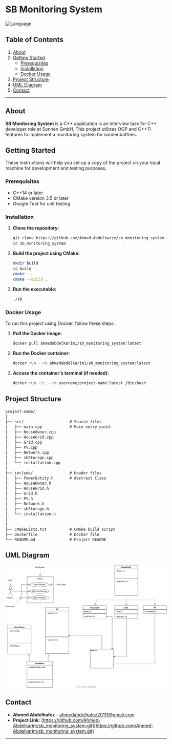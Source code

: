 # SB Monitoring System

![Language](https://img.shields.io/badge/language-C++-blue)

## Table of Contents

1. [About](#about)
2. [Getting Started](#getting-started)
    - [Prerequisites](#prerequisites)
    - [Installation](#installation)
    - [Docker Usage](#docker-usage)
3. [Project Structure](#project-structure)
4. [UML Diagram](#uml-diagram)
4. [Contact](#contact)

---

## About

**SB Monitoring System** is a C++ application is an interview task for C++ developer role at Sonnen GmbH. This project utilizes OOP and C++11 features to implement a monitoring system for sonnenbattries.


## Getting Started

These instructions will help you set up a copy of the project on your local machine for development and testing purposes.

### Prerequisites

- C++14 or later
- CMake version 3.5 or later
- Google Test for unit testing

### Installation

1. **Clone the repository:**
    ```bash
    git clone https://github.com/Ahmed-Abdelkarim/sb_monitoring_system.git
    cd sb_monitoring_system
    ```

2. **Build the project using CMake:**
    ```bash
    mkdir build
    cd build
    cmake ..
    cmake --build .
    ```

3. **Run the executable:**
    ```bash
    ./sb
    ```

### Docker Usage

To run this project using Docker, follow these steps:

1. **Pull the Docker image:**
    ```bash
    docker pull ahmedabdelkarim1/sb_monitoring_system:latest
    ```

2. **Run the Docker container:**
    ```bash
    docker run --rm ahmedabdelkarim1/sb_monitoring_system:latest
    ```

3. **Access the container's terminal (if needed):**
    ```bash
    docker run -it --rm username/project-name:latest /bin/bash
## Project Structure

```
project-name/
│
├── src/                    # Source files
│   ├── main.cpp            # Main entry point
│   ├── HouseOwner.cpp      
│   ├── HouseGrid.cpp
│   ├── Grid.cpp
│   ├── PV.cpp
│   ├── Network.cpp
│   ├── sbStorage.cpp
│   └── installation.cpp
│
├── include/                # Header files
│   ├── PowerEntity.h       # Abstract Class
│   ├── HouseOwner.h              
│   ├── HouseGrid.h
│   ├── Grid.h
│   ├── PV.h
│   ├── Network.h
│   ├── sbStorage.h
│   └── installation.h
│
│
├── CMakeLists.txt          # CMake build script
├── Dockerfile              # Docker file
└── README.md               # Project README
```
## UML Diagram
![](./SB_sys_design_uml.svg)

## Contact

- **Ahmed Abdelhafez** - [ahmedabdelhafez20111@gmail.com](ahmedabdelhafez20111@gmail.com)
- **Project Link**: [https://github.com/Ahmed-Abdelkarim/sb_monitoring_system.git](https://github.com/Ahmed-Abdelkarim/sb_monitoring_system.git)

---
